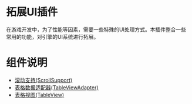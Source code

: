 # 拓展UI插件
在游戏开发中，为了性能等因素，需要一些特殊的UI处理方式。本插件整合一些常用的功能，对引擎的UI系统进行拓展。

# 组件说明
* [滚动支持(ScrollSupport)](components/ScrollSupport.md)
* [表格数据适配器(TableViewAdapter)](components/TableViewAdapter.md)
* [表格视图(TableView)](components/TableView.md)

